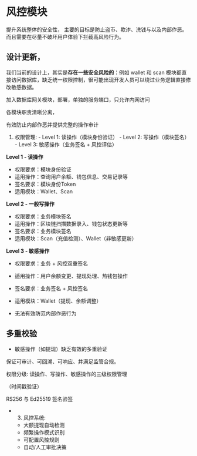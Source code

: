 # 风控模块

提升系统整体的安全性， 主要的目标是防止盗币、欺诈、洗钱与以及内部作恶。而且需要在尽量不破坏用户体验下拦截高风险行为。

## 设计更新，

我们当前的设计上，其实是**存在一些安全风险的**：例如 wallet 和 scan 模块都直接访问数据库，缺乏统一权限控制，很可能出现开发人员可以绕过业务逻辑直接修改敏感数据。

加入数据库网关模块，部署，单独的服务端口，只允许内网访问

各模块职责清晰分离，

有效防止内部作恶并提供完整的操作审计



  1. 权限管理:
    - Level 1: 读操作（模块身份验证）
    - Level 2: 写操作（模块签名）
    - Level 3: 敏感操作（业务签名 + 风控评估）


**Level 1 - 读操作**
- 权限要求：模块身份验证
- 适用操作：查询用户余额、钱包信息、交易记录等
- 签名要求：模块身份Token
- 适用模块：Wallet、Scan

**Level 2 - 一般写操作**
- 权限要求：业务模块签名
- 适用操作：区块链扫描数据录入、钱包状态更新等
- 签名要求：业务模块签名
- 适用模块：Scan（充值检测）、Wallet（非敏感更新）

**Level 3 - 敏感操作**
- 权限要求：业务 + 风控双重签名
- 适用操作：用户余额变更、提现处理、热钱包操作
- 签名要求：业务签名 + 风控签名
- 适用模块：Wallet（提现、余额调整）

- 无法有效防范内部作恶行为

## 多重校验

- 敏感操作（如提现）缺乏有效的多重验证


保证可审计、可回溯、可响应、并满足监管合规。


 权限分级: 读操作、写操作、敏感操作的三级权限管理


（时间戳验证）

RS256 与 Ed25519 签名验签



-   3. 风控系统:
    - 大额提现自动检测
    - 频繁操作模式识别
    - 可配置风控规则
    - 自动/人工审批决策